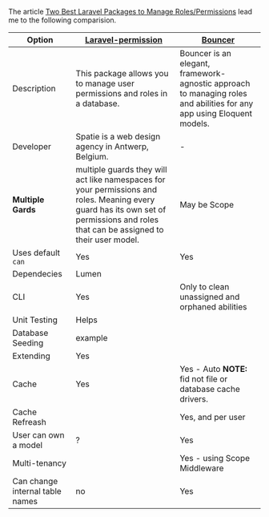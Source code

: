 The article [Two Best Laravel Packages to Manage Roles/Permissions](https://laravel-news.com/two-best-roles-permissions-packages) lead me to
the following comparision.

Option | [Laravel-permission](https://github.com/spatie/laravel-permission#using-multiple-guards) | [Bouncer](https://github.com/JosephSilber/bouncer)
----|----|----
Description | This package allows you to manage user permissions and roles in a database. | Bouncer is an elegant, framework-agnostic approach to managing roles and abilities for any app using Eloquent models.
Developer | Spatie is a web design agency in Antwerp, Belgium. | -
**Multiple Gards** | multiple guards they will act like namespaces for your permissions and roles. Meaning every guard has its own set of permissions and roles that can be assigned to their user model.| May be Scope 
Uses default `can` | Yes | Yes
Dependecies | Lumen | 
CLI | Yes | Only to clean unassigned and orphaned abilities
Unit Testing | Helps |
Database Seeding | example |
Extending | Yes |
Cache | Yes | Yes - Auto **NOTE:** fid not file or database cache drivers.
Cache Refreash |  | Yes, and per user 
User can own a model | ? | Yes
Multi-tenancy | | Yes - using Scope Middleware
Can change internal table names | no | Yes







